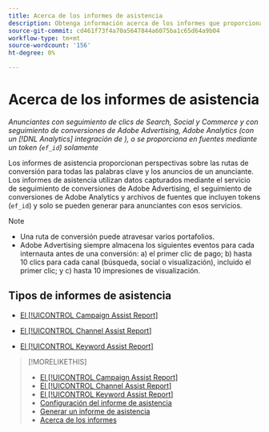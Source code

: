 ```yaml
---
title: Acerca de los informes de asistencia
description: Obtenga información acerca de los informes que proporcionan perspectivas sobre las rutas de conversión.
source-git-commit: cd461f73f4a70a5647844a6075ba1c65d64a9b04
workflow-type: tm+mt
source-wordcount: '156'
ht-degree: 0%

---
```


# Acerca de los informes de asistencia

*Anunciantes con seguimiento de clics de Search, Social y Commerce y con seguimiento de conversiones de Adobe Advertising, Adobe Analytics (con un [!DNL Analytics] integración de ), o se proporciona en fuentes mediante un token (`ef_id`) solamente*

Los informes de asistencia proporcionan perspectivas sobre las rutas de conversión para todas las palabras clave y los anuncios de un anunciante. Los informes de asistencia utilizan datos capturados mediante el servicio de seguimiento de conversiones de Adobe Advertising, el seguimiento de conversiones de Adobe Analytics y archivos de fuentes que incluyen tokens (`ef_id`) y solo se pueden generar para anunciantes con esos servicios.

>[!NOTE]
>
>* Una ruta de conversión puede atravesar varios portafolios.
>* Adobe Advertising siempre almacena los siguientes eventos para cada internauta antes de una conversión: a) el primer clic de pago; b) hasta 10 clics para cada canal (búsqueda, social o visualización), incluido el primer clic; y c) hasta 10 impresiones de visualización.


## Tipos de informes de asistencia

* [El [!UICONTROL Campaign Assist Report]](/help/search-social-commerce/reports/management/assist/campaign-assist-report.md)

* [El [!UICONTROL Channel Assist Report]](/help/search-social-commerce/reports/management/assist/channel-assist-report.md)

* [El [!UICONTROL Keyword Assist Report]](/help/search-social-commerce/reports/management/assist/keyword-assist-report.md)

>[!MORELIKETHIS]
>
>* [El [!UICONTROL Campaign Assist Report]](campaign-assist-report.md)
>* [El [!UICONTROL Channel Assist Report]](channel-assist-report.md)
>* [El [!UICONTROL Keyword Assist Report]](keyword-assist-report.md)
>* [Configuración del informe de asistencia](assist-report-settings.md)
>* [Generar un informe de asistencia](assist-report-generate.md)
>* [Acerca de los informes](/help/search-social-commerce/reports/report-about.md)

